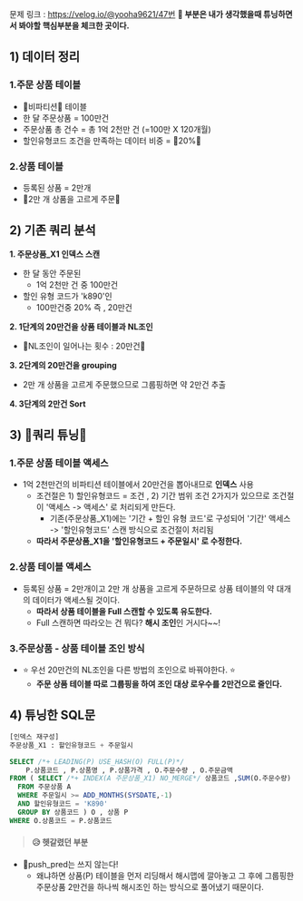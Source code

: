 문제 링크 : https://velog.io/@yooha9621/47번
**🍎 부분은 내가 생각했을때 튜닝하면서 봐야할 핵심부분을 체크한 곳이다.**

## 1) 데이터 정리
### 1.주문 상품 테이블
- 🍎비파티션🍎 테이블
- 한 달 주문상품 = 100만건
- 주문상품 총 건수 = 총 1억 2천만 건 (=100만 X 120개월)
- 할인유형코드 조건을 만족하는 데이터 비중 = 🍎20%🍎
### 2.상품 테이블
- 등록된 상품 = 2만개
- 🍎2만 개 상품을 고르게 주문🍎

## 2) 기존 쿼리 분석
**1. 주문상품_X1 인덱스 스캔**
- 한 달 동안 주문된
   - 1억 2천만 건 중 100만건
- 할인 유형 코드가 'k890'인
   - 100만건중 20%  즉 , 20만건
   
**2. 1단계의 20만건을 상품 테이블과 NL조인**
- 🍎NL조인이 일어나는 횟수 : 20만건🍎

**3. 2단계의 20만건을 grouping**
- 2만 개 상품을 고르게 주문했으므로 그룹핑하면 약 2만건 추출

**4. 3단계의 2만건 Sort**

## 3) 🍎쿼리 튜닝🍎
### 1.주문 상품 테이블 액세스
- 1억 2천만건의 비파티션 테이블에서 20만건을 뽑아내므로 **인덱스** 사용 
  - 조건절은 1) 할인유형코드 = 조건 , 2) 기간 범위 조건 2가지가 있으므로
  조건절이 '액세스 -> 액세스' 로 처리되게 만든다.
     - 기존(주문상품_X1)에는 '기간 + 할인 유형 코드'로 구성되어  '기간' 액세스 -> '할인유형코드' 스캔 방식으로 조건절이 처리됨
  - **따라서 주문상품_X1을 '할인유형코드 + 주문일시' 로 수정한다.**
### 2.상품 테이블 액세스
- 등록된 상품 = 2만개이고 2만 개 상품을 고르게 주문하므로 상품 테이블의 약 대개의 데이터가 액세스될 것이다.
   - **따라서 상품 테이블을 Full 스캔할 수 있도록 유도한다.**
   - Full 스캔하면 따라오는 건 뭐다? **해시 조인**인 거시다~~!
### 3.주문상품 - 상품 테이블 조인 방식
- ⭐️ 우선 20만건의 NL조인을 다른 방법의 조인으로 바꿔야한다. ⭐️
   - **주문 상품 테이블 따로 그룹핑을 하여 조인 대상 로우수를 2만건으로 줄인다.** 
   
## 4) 튜닝한 SQL문
   
```sql
[인덱스 재구성]
주문상품_X1 : 할인유형코드 + 주문일시

SELECT /*+ LEADING(P) USE_HASH(O) FULL(P)*/
	P.상품코드 , P.상품명 , P.상품가격 , O.주문수량 , O.주문금액 
FROM ( SELECT /*+ INDEX(A 주문상품_X1) NO_MERGE*/ 상품코드 ,SUM(O.주문수량) 총주문수량 , SUM(O.주문금액) 총주문금액
  FROM 주문상품 A
  WHERE 주문일시 >= ADD_MONTHS(SYSDATE,-1)
  AND 할인유형코드 = 'K890'
  GROUP BY 상품코드 ) O , 상품 P
WHERE O.상품코드 = P.상품코드
```
> #### 😥 헷갈렸던 부분
- 🍎push_pred는 쓰지 않는다!
   - 왜냐하면 상품(P) 테이블을 먼저 리딩해서 해시맵에 깔아놓고 그 후에 그룹핑한 주문상품 2만건을 하나씩 해시조인 하는 방식으로 풀어냈기 때문이다.